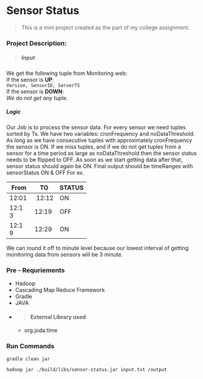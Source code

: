 # Sensor Status
> This is a mini project created as the part of my college assignment.

 ### Project Description:
 
 > ##### Input
 We get the following tuple from Monitoring web:<br/>
If the sensor is **UP**:<br/>
`Version, SensorID, ServerTS`<br/>
If the sensor is **DOWN**:<br/>
*We do not get any tuple.* <br/>
##### Logic
Our Job is to process the sensor data.
For every sensor we need tuples sorted by Ts.
We have two variables: cronFrequency and noDataThreshold.
As long as we have consecutive tuples with approximately cronFrequency the sensor is ON.
If we miss tuples, and if we do not get tuples from a sensor for a time period as large as
noDataThreshold then the sensor status needs to be flipped to OFF.
As soon as we start getting data after that, sensor status should again be ON.
Final output should be timeRanges with sensorStatus ON & OFF
For ex.

| From | TO | STATUS |
|-------|-------|----|
| 12:01 |­ 12:12 | ON |
| 12:13 ­| 12:19 | OFF|
| 12:19 ­| 12:29 | ON |
We can round it off to minute level because our lowest interval of getting monitoring data from
sensors will be 3 minute.

### Pre - Requriements

- Hadoop
- Cascading Map Reduce Framework
- Gradle
- JAVA
- > #### External Library used
  -  org.joda.time

### Run Commands

```
gradle clean jar

hadoop jar ./build/libs/sensor-status.jar input.txt /output
```
